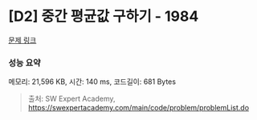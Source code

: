 # [D2] 중간 평균값 구하기 - 1984 

[문제 링크](https://swexpertacademy.com/main/code/problem/problemDetail.do?contestProbId=AV5Pw_-KAdcDFAUq) 

### 성능 요약

메모리: 21,596 KB, 시간: 140 ms, 코드길이: 681 Bytes



> 출처: SW Expert Academy, https://swexpertacademy.com/main/code/problem/problemList.do